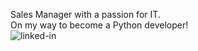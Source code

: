 Sales Manager with a passion for IT.
<br>
On my way to become a Python developer!
<br>
[<img align="left" alt="linked-in" src="https://img.shields.io/badge/linkedin-%230077B5.svg?&style=for-the-badge&logo=linkedin&logoColor=white" />](https://www.linkedin.com/in/filipgiemza)
<br>

